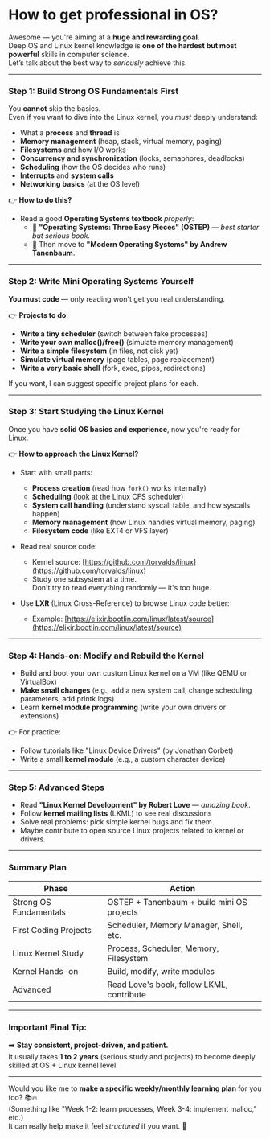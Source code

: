 # How to get professional in OS? 
Awesome — you're aiming at a **huge and rewarding goal**.  
Deep OS and Linux kernel knowledge is **one of the hardest but most powerful** skills in computer science.  
Let’s talk about the best way to *seriously* achieve this.

---

### Step 1: **Build Strong OS Fundamentals First**
You **cannot** skip the basics.  
Even if you want to dive into the Linux kernel, you *must* deeply understand:

- What a **process** and **thread** is
- **Memory management** (heap, stack, virtual memory, paging)
- **Filesystems** and how I/O works
- **Concurrency and synchronization** (locks, semaphores, deadlocks)
- **Scheduling** (how the OS decides who runs)
- **Interrupts** and **system calls**
- **Networking basics** (at the OS level)

👉 **How to do this?**
- Read a good **Operating Systems textbook** *properly*:
  - 📘 **"Operating Systems: Three Easy Pieces" (OSTEP)** — *best starter but serious book.*
  - 📘 Then move to **"Modern Operating Systems" by Andrew Tanenbaum**.

---

### Step 2: **Write Mini Operating Systems Yourself**
**You must code** — only reading won't get you real understanding.

👉 **Projects to do**:
- **Write a tiny scheduler** (switch between fake processes)
- **Write your own malloc()/free()** (simulate memory management)
- **Write a simple filesystem** (in files, not disk yet)
- **Simulate virtual memory** (page tables, page replacement)
- **Write a very basic shell** (fork, exec, pipes, redirections)

If you want, I can suggest specific project plans for each.

---

### Step 3: **Start Studying the Linux Kernel**
Once you have **solid OS basics and experience**, now you're ready for Linux.

👉 **How to approach the Linux Kernel?**
- Start with small parts:
  - **Process creation** (read how `fork()` works internally)
  - **Scheduling** (look at the Linux CFS scheduler)
  - **System call handling** (understand syscall table, and how syscalls happen)
  - **Memory management** (how Linux handles virtual memory, paging)
  - **Filesystem code** (like EXT4 or VFS layer)

- Read real source code:
  - Kernel source: [https://github.com/torvalds/linux](https://github.com/torvalds/linux)
  - Study one subsystem at a time.  
  Don't try to read everything randomly — it's too huge.

- Use **LXR** (Linux Cross-Reference) to browse Linux code better:
  - Example: [https://elixir.bootlin.com/linux/latest/source](https://elixir.bootlin.com/linux/latest/source)

---

### Step 4: **Hands-on: Modify and Rebuild the Kernel**
- Build and boot your own custom Linux kernel on a VM (like QEMU or VirtualBox)
- **Make small changes** (e.g., add a new system call, change scheduling parameters, add printk logs)
- Learn **kernel module programming** (write your own drivers or extensions)

👉 For practice:
- Follow tutorials like "Linux Device Drivers" (by Jonathan Corbet)
- Write a small **kernel module** (e.g., a custom character device)

---

### Step 5: **Advanced Steps**
- Read **"Linux Kernel Development" by Robert Love** — *amazing book*.
- Follow **kernel mailing lists** (LKML) to see real discussions
- Solve real problems: pick simple kernel bugs and fix them.
- Maybe contribute to open source Linux projects related to kernel or drivers.

---

### Summary Plan
| Phase                  | Action                                    |
|-------------------------|------------------------------------------|
| Strong OS Fundamentals  | OSTEP + Tanenbaum + build mini OS projects |
| First Coding Projects   | Scheduler, Memory Manager, Shell, etc. |
| Linux Kernel Study      | Process, Scheduler, Memory, Filesystem |
| Kernel Hands-on         | Build, modify, write modules            |
| Advanced                | Read Love's book, follow LKML, contribute |

---

### Important Final Tip:
➡️ **Stay consistent, project-driven, and patient.**  
It usually takes **1 to 2 years** (serious study and projects) to become deeply skilled at OS + Linux kernel level.

---

Would you like me to **make a specific weekly/monthly learning plan** for you too? 📚🔥  
(Something like "Week 1-2: learn processes, Week 3-4: implement malloc," etc.)  
It can really help make it feel *structured* if you want. 🚀
